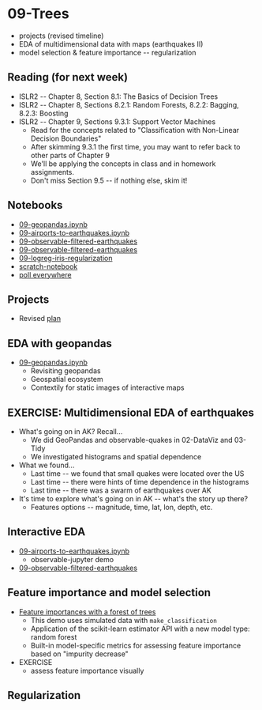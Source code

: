 
# 09-Trees

* projects (revised timeline)
* EDA of multidimensional data with maps (earthquakes II)
* model selection & feature importance -- regularization

## Reading (for next week)

* ISLR2 -- Chapter 8, Section 8.1: The Basics of Decision Trees
* ISLR2 -- Chapter 8, Sections 8.2.1: Random Forests, 8.2.2: Bagging, 8.2.3: Boosting
* ISLR2 -- Chapter 9, Sections 9.3.1: Support Vector Machines
  * Read for the concepts related to "Classification with Non-Linear Decision Boundaries"
  * After skimming 9.3.1 the first time, you may want to refer back to other parts of Chapter 9
  * We'll be applying the concepts in class and in homework assignments.
  * Don't miss Section 9.5 -- if nothing else, skim it!

## Notebooks

* [09-geopandas.ipynb](https://colab.research.google.com/drive/1lSlWcg1Z9s6uCRTRxYavAMdY0odxjZUE)
* [09-airports-to-earthquakes.ipynb](https://colab.research.google.com/drive/1V4irrK5ex39u9WVETcwqVR-NR0nFJ2l3)
* [09-observable-filtered-earthquakes](https://colab.research.google.com/drive/1wlrA5lnadw4_y-byzAEgliIPZ65ThO3Y)
* [09-observable-filtered-earthquakes](https://colab.research.google.com/drive/1wlrA5lnadw4_y-byzAEgliIPZ65ThO3Y)
* [09-logreg-iris-regularization](https://colab.research.google.com/drive/1orOZNgX3VdazQIBn4qgkptV9I9J8B8Wh)
* [scratch-notebook](https://colab.research.google.com/drive/1H4sj-XdST_PqBXQTrkutsamSFrOs2wNG)
* [poll everywhere](https://pollev.com/pbogden)

## Projects

* Revised [plan](plan.md)

## EDA with geopandas

* [09-geopandas.ipynb](https://colab.research.google.com/drive/1lSlWcg1Z9s6uCRTRxYavAMdY0odxjZUE)
  * Revisiting geopandas
  * Geospatial ecosystem
  * Contextily for static images of interactive maps

## EXERCISE: Multidimensional EDA of earthquakes

* What's going on in AK? Recall...
  * We did GeoPandas and observable-quakes in 02-DataViz and 03-Tidy
  * We investigated histograms and spatial dependence
* What we found...
  * Last time -- we found that small quakes were located over the US
  * Last time -- there were hints of time dependence in the histograms
  * Last time -- there was a swarm of earthquakes over AK
* It's time to explore what's going on in AK -- what's the story up there?
  * Features options -- magnitude, time, lat, lon, depth, etc.

## Interactive EDA

* [09-airports-to-earthquakes.ipynb](https://colab.research.google.com/drive/1V4irrK5ex39u9WVETcwqVR-NR0nFJ2l3)
  * observable-jupyter demo
* [09-observable-filtered-earthquakes](https://colab.research.google.com/drive/1wlrA5lnadw4_y-byzAEgliIPZ65ThO3Y)

## Feature importance and model selection

* [Feature importances with a forest of trees](https://scikit-learn.org/stable/auto_examples/ensemble/plot_forest_importances.html)
  * This demo uses simulated data with `make_classification`
  * Application of the scikit-learn estimator API with a new model type: random forest
  * Built-in model-specific metrics for assessing feature importance based on "impurity decrease"
* EXERCISE
  * assess feature importance visually 

## Regularization


